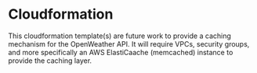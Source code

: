# Cloudformation
This cloudformation template(s) are future work to provide a caching mechanism for the OpenWeather API.
It will require VPCs, security groups, and more specifically an AWS ElastiCaache (memcached) instance to provide the caching layer.
